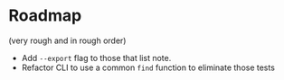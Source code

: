 # Roadmap

(very rough and in rough order)

- Add `--export` flag to those that list note.
- Refactor CLI to use a common `find` function to eliminate those tests
